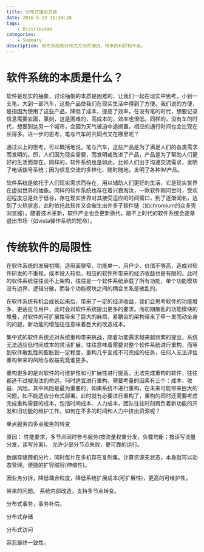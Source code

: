 ```yaml
---
title: 分布式理论总结
date: 2016-5-23 11:34:28
tags:
    - Distributed
categories:
    - Summary
description: 软件系统向分布式方向的演进，带来的利好和不足。
---
```

# 软件系统的本质是什么？

软件是现实的抽象，讨论抽象的本质是困难的，让我们一起在现实中思考。小到一支笔，大到一部汽车，这些产品使我们在现实生活中得到了方便。我们说的方便，是指因为使用了这些产品，降低了成本，提高了效率。在没有笔的时代，想要记录信息需要岩画，篆刻，这是困难的，高成本的，效率也很低。同样的，没有车的时代，想要到达另一个城市，会因为天气被迫中途搁置，相应的通行时间也会比现在长得多。进一步的思考，笔与汽车的共同点又在哪里呢？

通过以上的思考，可以概括地说，笔与汽车，这些产品是为了满足人们的各类需求而发明的。即，人们因为现实需要，而发明或改进了产品，产品是为了帮助人们更好的生活而存在。同样的，软件系统也是如此，比如人们出于沟通交流需求，发明了电话拨号系统；因为信息交流的多样化、随时随地，发明了各种IM产品。

软件系统是依托于人们现实需求而存在，用以辅助人们更好的生活，它是现实世界在虚拟世界的抽象。同样的软件系统也存在着兴衰淘汰，一款软件刚问世时，受欢迎程度总是处于低谷，存在现实世界对其接受适应的时间窗口，到了逐渐闻名，达到了火热状态，此时依托此软件又会催生出许多子软件链（如chromium的众多壳浏览器）。随着技术革新，软件产业也会更新换代，跟不上时代的软件系统会逐渐退出市场（如vista操作系统的短命）。

# 传统软件的局限性

在软件系统的发展初期，适用面狭窄，功能单一、用户少、价值不够高，造成对软件研发的不重视，成本投入较低，相应的软件所带来的经济收益也是有限的。此时的软件系统往往谈不上架构，往往是一个软件系统承载了所有功能，单个功能模块没有边界，逻辑分散，而各个功能模块之间的耦合关系是散乱的。

在软件系统有机会成长起来后，带来了一定的经济收益，我们会思考软件的功能增多，更适应与用户，此时会对软件系统提出更多的要求。而初期散乱的功能模块的堆叠，对软件的可扩展性带来了巨大的麻烦，紧耦合的架构带来了牵一发而动全身的问题，新功能的增加往往意味着巨大的改造成本。

集中式的软件系统还对系统重构带来挑战，随着功能需求越来越频繁的提出，系统无法适应低时间成本的灵活扩展，往往意味着需要对整个软件系统进行重构，而等到软件散乱性的膨胀到一定程度，重构几乎变成不可完成的任务，任何人无法评估重构带来的风险与收益究竟谁更多。

重构更多的是对软件的可维护性和可扩展性进行提高，无法完成重构的软件，往往都逃不过被淘汰的命运。何时适宜进行重构，需要考量的因素有三个：成本、收益、风险。其中风险是最为重要的，如果系统不进行重构，在未来可能带来巨大的问题，如不能适应分布式部署。此时就有必要进行重构了，重构的同时还需要考虑完成重构需要的成本，包括时间成本、人力成本，团队往往时刻肩负着新功能的开发和旧功能的维护工作，如何在不多的时间和人力中挤出资源呢？

单点服务向多点服务的转变

原因：
性能要求，多节点同时参与服务(按流量权重分发，负载均衡；按读写流量分发，读写分离)。
允许少部分节点失败，更可靠的运行。

数据存储跨机分片，同时每片在多机存在复制集。计算资源无状态，本身就可以动态管理。便捷的扩容缩容(伸缩性)。

因业务分拆，降低耦合粒度，降低系统扩展成本(可扩展性)，更高的可维护性。



带来的问题。
系统内部改造，支持多节点转变。

分布式事务，事务补偿。

分布式存储

分布式访问

容忍最终一致性。